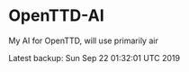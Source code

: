 # OpenTTD-AI
My AI for OpenTTD, will use primarily air

Latest backup: Sun Sep 22 01:32:01 UTC 2019
